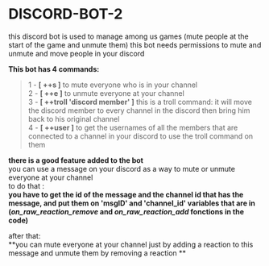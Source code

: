 # DISCORD-BOT-2
this discord bot is used to manage among us games (mute people at the start of the game and unmute them)
this bot needs permissions to mute and unmute and move people in your discord

**This bot has 4 commands:**  
>1 - **[ ++s ]** to mute everyone who is in your channel  
>2 - **[ ++e ]** to unmute everyone at your channel  
>3 - **[ ++troll 'discord member' ]** this is a troll command: it will move the discord member to every channel in the discord then bring him back to his original channel  
>4 - **[ ++user ]** to get the usernames of all the members that are connected to a channel in your discord to use the troll command on them  

**there is a good feature added to the bot**  
you can use a message on your discord as a way to mute or unmute everyone at your channel  
to do that :  
**you have to get the id of the message and the channel id that has the message, and put them on 'msgID' and 'channel_id' variables that are in (_on_raw_reaction_remove_ and _on_raw_reaction_add_ fonctions in the code)**  

after that:  
**you can mute everyone at your channel just by adding a reaction to this message and unmute them by removing a reaction **
